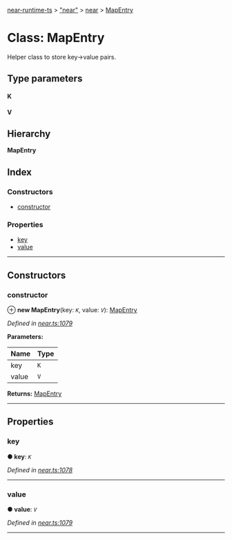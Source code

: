 [near-runtime-ts](../README.md) > ["near"](../modules/_near_.md) > [near](../modules/_near_.near.md) > [MapEntry](../classes/_near_.near.mapentry.md)

# Class: MapEntry

Helper class to store key->value pairs.

## Type parameters
#### K 
#### V 
## Hierarchy

**MapEntry**

## Index

### Constructors

* [constructor](_near_.near.mapentry.md#constructor)

### Properties

* [key](_near_.near.mapentry.md#key)
* [value](_near_.near.mapentry.md#value)

---

## Constructors

<a id="constructor"></a>

###  constructor

⊕ **new MapEntry**(key: *`K`*, value: *`V`*): [MapEntry](_near_.near.mapentry.md)

*Defined in [near.ts:1079](https://github.com/nearprotocol/near-runtime-ts/blob/d90519d/near.ts#L1079)*

**Parameters:**

| Name | Type |
| ------ | ------ |
| key | `K` |
| value | `V` |

**Returns:** [MapEntry](_near_.near.mapentry.md)

___

## Properties

<a id="key"></a>

###  key

**● key**: *`K`*

*Defined in [near.ts:1078](https://github.com/nearprotocol/near-runtime-ts/blob/d90519d/near.ts#L1078)*

___
<a id="value"></a>

###  value

**● value**: *`V`*

*Defined in [near.ts:1079](https://github.com/nearprotocol/near-runtime-ts/blob/d90519d/near.ts#L1079)*

___

